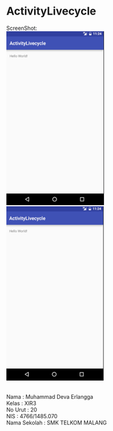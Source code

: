 # ActivityLivecycle

ScreenShot:
<br><img src="https://github.com/erlangga87/ActivityLivecycle/blob/master/activityLivecycle1.PNG"/>
<br><img src="https://github.com/erlangga87/ActivityLivecycle/blob/master/activityLivecycle2.PNG"/>



<br>Nama          : Muhammad Deva Erlangga
<br>Kelas         : XIR3
<br>No Urut       : 20
<br>NIS           : 4766/1485.070
<br>Nama Sekolah  : SMK TELKOM MALANG
